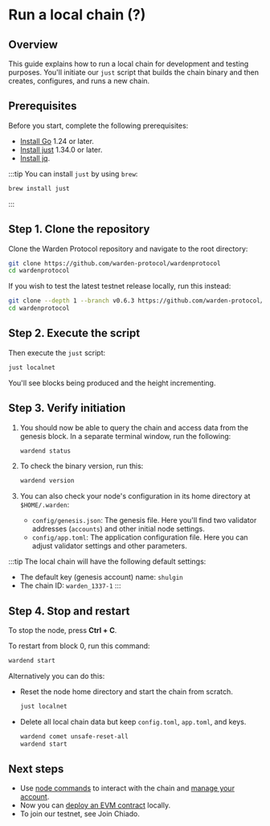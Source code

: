 ﻿---
sidebar_position: 3
---

# Run a local chain (?)

## Overview

This guide explains how to run a local chain for development and testing purposes. You'll initiate our `just` script that builds the chain binary and then creates, configures, and runs a new chain.

## Prerequisites

Before you start, complete the following prerequisites:

- [Install Go](https://go.dev/doc/install) 1.24 or later.
- [Install just](https://github.com/casey/just) 1.34.0 or later.
- [Install jq](https://jqlang.org/download/).

:::tip
You can install `just` by using `brew`:
   
```bash
brew install just
```
:::

## Step 1. Clone the repository

Clone the Warden Protocol repository and navigate to the root directory:
   
```bash
git clone https://github.com/warden-protocol/wardenprotocol
cd wardenprotocol
```

If you wish to test the latest testnet release locally, run this instead:

```bash
git clone --depth 1 --branch v0.6.3 https://github.com/warden-protocol/wardenprotocol
cd wardenprotocol
```

## Step 2. Execute the script

Then execute the `just` script:
   
```bash
just localnet
```

You'll see blocks being produced and the height incrementing.


## Step 3. Verify initiation

1. You should now be able to query the chain and access data from the genesis block. In a separate terminal window, run the following:
   
   ```bash
   wardend status
   ```

2. To check the binary version, run this:

   ```bash
   wardend version
   ```

3. You can also check your node's configuration in its home directory at `$HOME/.warden`:

   - `config/genesis.json`: The genesis file. Here you'll find two validator addresses (`accounts`) and other initial node settings.
   - `config/app.toml`: The application configuration file. Here you can adjust validator settings and other parameters.


:::tip
The local chain will have the following default settings:
- The default key (genesis account) name: `shulgin`
- The chain ID: `warden_1337-1`
:::

## Step 4. Stop and restart

To stop the node, press **Ctrl + C**.

To restart from block 0, run this command: 

```bash
wardend start
```

Alternatively you can do this:

- Reset the node home directory and start the chain from scratch.    
  ```bash
  just localnet
  ```
- Delete all local chain data but keep `config.toml`, `app.toml`, and keys.

  ```bash
  wardend comet unsafe-reset-all
  wardend start
  ```

## Next steps

- Use [node commands](node-commands) to interact with the chain and [manage your account](/build-an-agent/set-up-a-warden-account#useful-node-commands).
- Now you can [deploy an EVM contract](/build-an-agent/deploy-an-evm-contract) locally.
- To join our testnet, see Join Chiado.
